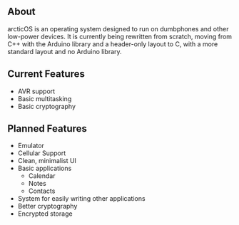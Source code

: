 ## About
arcticOS is an operating system designed to run on dumbphones and other low-power devices. It is currently being rewritten from scratch, moving from C++ with the Arduino library and a header-only layout to C, with a more standard layout and no Arduino library.

## Current Features
- AVR support
- Basic multitasking
- Basic cryptography

## Planned Features
- Emulator
- Cellular Support
- Clean, minimalist UI
- Basic applications
    - Calendar
    - Notes
    - Contacts
- System for easily writing other applications
- Better cryptography
- Encrypted storage